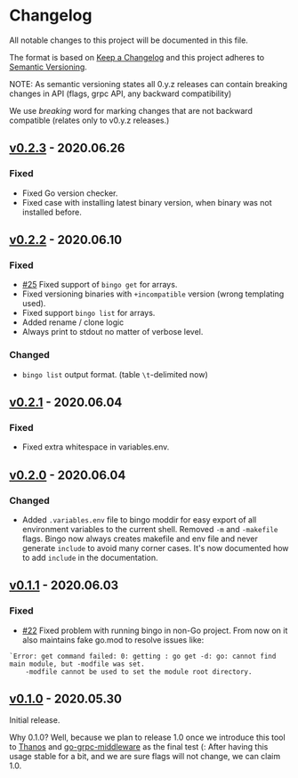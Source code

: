 # Changelog

All notable changes to this project will be documented in this file.

The format is based on [Keep a Changelog](http://keepachangelog.com/en/1.0.0/) and this project adheres to [Semantic Versioning](http://semver.org/spec/v2.0.0.html).

NOTE: As semantic versioning states all 0.y.z releases can contain breaking changes in API (flags, grpc API, any backward compatibility)

We use *breaking* word for marking changes that are not backward compatible (relates only to v0.y.z releases.)

## [v0.2.3](https://github.com/bwplotka/bingo/releases/tag/v0.2.3) - 2020.06.26

### Fixed

* Fixed Go version checker.
* Fixed case with installing latest binary version, when binary was not installed before.

## [v0.2.2](https://github.com/bwplotka/bingo/releases/tag/v0.2.2) - 2020.06.10

### Fixed

* [#25](https://github.com/bwplotka/bingo/issues/25) Fixed support of `bingo get` for arrays.
* Fixed versioning binaries with `+incompatible` version (wrong templating used).
* Fixed support `bingo list` for arrays.
* Added rename / clone logic
* Always print to stdout no matter of verbose level.

### Changed

* `bingo list` output format. (table `\t`-delimited now)

## [v0.2.1](https://github.com/bwplotka/bingo/releases/tag/v0.2.1) - 2020.06.04

### Fixed

* Fixed extra whitespace in variables.env.

## [v0.2.0](https://github.com/bwplotka/bingo/releases/tag/v0.2.0) - 2020.06.04

### Changed

* Added `.variables.env` file to bingo moddir for easy export of all environment variables to the current shell. Removed `-m` and `-makefile` flags. Bingo now always creates makefile and env file and never generate `include` to avoid many corner cases. It's now documented how to add `include` in the documentation.

## [v0.1.1](https://github.com/bwplotka/bingo/releases/tag/v0.1.1) - 2020.06.03

### Fixed

* [#22](https://github.com/bwplotka/bingo/pull/22) Fixed problem with running bingo in non-Go project. From now on it also maintains fake go.mod to resolve issues like:

```
`Error: get command failed: 0: getting : go get -d: go: cannot find main module, but -modfile was set.
	-modfile cannot be used to set the module root directory.
```

## [v0.1.0](https://github.com/bwplotka/bingo/releases/tag/v0.1.0) - 2020.05.30

Initial release.

Why 0.1.0? Well, because we plan to release 1.0 once we introduce this tool to [Thanos](http://github.com/thanos-io/thanos) and [go-grpc-middleware](https://github.com/grpc-ecosystem/go-grpc-middleware) as the final test (: After having this usage stable for a bit, and we are sure flags will not change, we can claim 1.0.
